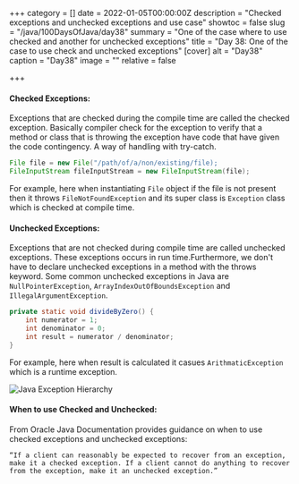 +++
category = []
date = 2022-01-05T00:00:00Z
description = "Checked exceptions and unchecked exceptions and use case"
showtoc = false
slug = "/java/100DaysOfJava/day38"
summary = "One of the case where to use checked and another for unchecked exceptions"
title = "Day 38: One of the case to use check and unchecked exceptions"
[cover]
alt = "Day38"
caption = "Day38"
image = ""
relative = false

+++
#### Checked Exceptions:

Exceptions that are checked during the compile time are called the checked exception. Basically compiler check for the exception to verify that a method or class that is throwing the exception have code that have given the code contingency. A way of handling with try-catch.

```java
File file = new File("/path/of/a/non/existing/file);
FileInputStream fileInputStream = new FileInputStream(file);
```

For example, here when instantiating `File` object if the file is not present then it throws `FileNotFoundException` and its super class is `Exception` class which is checked at compile time.

#### Unchecked Exceptions:

Exceptions that are not checked during compile time are called unchecked exceptions. These exceptions occurs in run time.Furthermore, we don't have to declare unchecked exceptions in a method with the throws keyword. Some common unchecked exceptions in Java are `NullPointerException`, `ArrayIndexOutOfBoundsException` and `IllegalArgumentException`.

```java
private static void divideByZero() {
    int numerator = 1;
    int denominator = 0;
    int result = numerator / denominator;
}
```

For example, here when result is calculated it casues `ArithmaticException` which is a runtime exception.

![Java Exception Hierarchy](https://www.oracleimg.com/technetwork/articles/entarch/javaexceptions-107916.jpg)

#### When to use Checked and Unchecked:

From Oracle Java Documentation provides guidance on when to use checked exceptions and unchecked exceptions:

`“If a client can reasonably be expected to recover from an exception, make it a checked exception. If a client cannot do anything to recover from the exception, make it an unchecked exception.”`